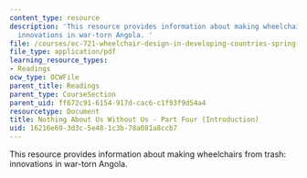 ```yaml
---
content_type: resource
description: 'This resource provides information about making wheelchairs from trash:
  innovations in war-torn Angola. '
file: /courses/ec-721-wheelchair-design-in-developing-countries-spring-2009/16216e693d3c5e481c3b78a081a8ccb7_MITEC_721S09_read02_nothing.pdf
file_type: application/pdf
learning_resource_types:
- Readings
ocw_type: OCWFile
parent_title: Readings
parent_type: CourseSection
parent_uid: ff672c91-6154-917d-cac6-c1f93f9d54a4
resourcetype: Document
title: Nothing About Us Without Us - Part Four (Introduction)
uid: 16216e69-3d3c-5e48-1c3b-78a081a8ccb7
---
```

This resource provides information about making wheelchairs from trash: innovations in war-torn Angola. 


